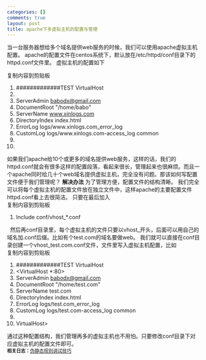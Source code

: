 ```yaml
--- 
categories: []
comments: true
layout: post
title: apache下多虚拟主机的配置与管理
---
```

当一台服务器想给多个域名提供web服务的时候，我们可以使用apache虚拟主机配置。
apache的配置文件在centos系统下，默认放在/etc/httpd/conf目录下的httpd.conf文件里。
虚拟主机的配置如下
<div class="codeText">
<div class="codeHead"><span class="copyCodeText" onclick="copyIdText('code_8025');" style="cursor: pointer">复制内容到剪贴板</span></div>
<div id="code_8025">
<ol class="dp-cpp">
<li class="alt"><span><span class="preprocessor">#############TEST VirtualHost </span></span></li>
    <li><span><VirtualHost *:80> </span></li>
    <li class="alt"><span>ServerAdmin <a href="mailto:babodx@gmail.com">babodx@gmail.com</a></span></li>
    <li>
<span>DocumentRoot </span><span class="string">"/home/babo"</span><span> </span>
</li>
    <li class="alt"><span>ServerName <a href="http://www.xinlogs.com">www.xinlogs.com</a> </span></li>
    <li><span>DirectoryIndex index.html </span></li>
    <li class="alt"><span>ErrorLog logs/www.xinlogs.com_error_log </span></li>
    <li><span>CustomLog logs/www.xinlogs.com-access_log common </span></li>
    <li class="alt"> </li>
    <li class="alt"><span></VirtualHost> </span></li>
</ol>
</div>
<link rel="stylesheet" type="text/css" href="http://www.xinlogs.com/editor/fckeditor/editor/plugins/insertcode/insertcode.css">
<script language="javascript" src="http://www.xinlogs.com/editor/fckeditor/editor/plugins/insertcode/excute.js" type="text/javascript"></script>
</div>
如果我们apache给10个或更多的域名提供web服务，这样的话，我们的httpd.conf就会有很多<VirtualHost *:80>这样的配置段落，看起来很长，管理起来也很麻烦。而且一个apache同时给几十个web域名提供虚拟主机，完全没有问题。那该如何写配置文件便于我们管理呢？
<strong>解决办法</strong>
为了管理方便，配置文件的结构清晰。
我们完全可以将每个虚拟主机的配置文件放在独立文件中，这样apache的主要配置文件httpd.conf看上去很简洁。
只要在最后加入
<div class="codeText">
<span class="copyCodeText" onclick="copyIdText('code_3505');" style="cursor: pointer">复制内容到剪贴板</span>
<div id="code_3505">
<ol class="dp-xml">
<li class="alt"><span><span>Include conf/vhost_*.conf </span></span></li>
</ol>
</div>
</div>
 
然后再conf目录里，每个虚拟主机的文件只要以vhost_开头，后面可以用自己的域名加.conf后缀。比如有个test.com的域名要做web。
我们就可以直接在conf目录创建一个vhost_test.com.conf文件，文件里写入虚拟主机配置，比如
<div class="codeText">
<div class="codeHead"><span class="copyCodeText" onclick="copyIdText('code_7220');" style="cursor: pointer">复制内容到剪贴板</span></div>
<div id="code_7220">
<ol class="dp-xml">
<li class="alt"><span><span>#############TEST VirtualHost </span></span></li>
    <li>
<span class="tag"><</span><span class="tag-name">VirtualHost</span><span> *:80</span><span class="tag">></span><span> </span>
</li>
    <li class="alt"><span>ServerAdmin <a href="mailto:babodx@gmail.com">babodx@gmail.com</a></span></li>
    <li><span>DocumentRoot "/home/test.com" </span></li>
    <li class="alt"><span>ServerName test.com </span></li>
    <li><span>DirectoryIndex index.html </span></li>
    <li class="alt"><span>ErrorLog logs/test.com_error_log </span></li>
    <li><span>CustomLog logs/test.com-access_log common </span></li>
    <li class="alt"> </li>
    <li>
<span class="tag"></</span><span class="tag-name">VirtualHost</span><span class="tag">></span><span> </span>
</li>
</ol>
</div>
<link rel="stylesheet" type="text/css" href="http://www.xinlogs.com/editor/fckeditor/editor/plugins/insertcode/insertcode.css">
<script language="javascript" src="http://www.xinlogs.com/editor/fckeditor/editor/plugins/insertcode/excute.js" type="text/javascript"></script>
</div>
通过这种配置结构，我们管理再多的虚拟主机也不用怕。只要修改conf目录下对应虚拟主机的配置文件即可。<div id="related_log" style="font-size:12px">
<b>相关日志：</b><a href="http://xinlogs.com/howto-open-rewrite-log">伪静态规则调试技巧</a>
</div>
